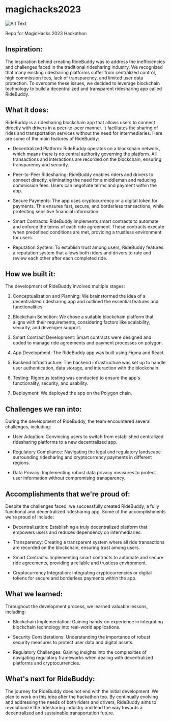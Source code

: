 # magichacks2023
![Alt Text](https://d112y698adiu2z.cloudfront.net/photos/production/challenge_photos/002/530/973/datas/full_width.png)


Repo for MagicHacks 2023 Hackathon

## Inspiration:

The inspiration behind creating RideBuddy was to address the inefficiencies and challenges faced in the traditional ridesharing industry. We recognized that many existing ridesharing platforms suffer from centralized control, high commission fees, lack of transparency, and limited user data protection. To overcome these issues, we decided to leverage blockchain technology to build a decentralized and transparent ridesharing app called RideBuddy.

## What it does:

RideBuddy is a ridesharing blockchain app that allows users to connect directly with drivers in a peer-to-peer manner. It facilitates the sharing of rides and transportation services without the need for intermediaries. Here are some of the main features of RideBuddy:

- Decentralized Platform: RideBuddy operates on a blockchain network, which means there is no central authority governing the platform. All transactions and interactions are recorded on the blockchain, ensuring transparency and security.

- Peer-to-Peer Ridesharing: RideBuddy enables riders and drivers to connect directly, eliminating the need for a middleman and reducing commission fees. Users can negotiate terms and payment within the app.

- Secure Payments: The app uses cryptocurrency or a digital token for payments. This ensures fast, secure, and borderless transactions, while protecting sensitive financial information.

- Smart Contracts: RideBuddy implements smart contracts to automate and enforce the terms of each ride agreement. These contracts execute when predefined conditions are met, providing a trustless environment for users.

- Reputation System: To establish trust among users, RideBuddy features a reputation system that allows both riders and drivers to rate and review each other after each completed ride.

## How we built it:

The development of RideBuddy involved multiple stages:

1. Conceptualization and Planning: We brainstormed the idea of a decentralized ridesharing app and outlined the essential features and functionalities.

2. Blockchain Selection: We chose a suitable blockchain platform that aligns with their requirements, considering factors like scalability, security, and developer support.

3. Smart Contract Development: Smart contracts were designed and coded to manage ride agreements and payment processes on polygon.

4. App Development: The RideBuddy app was built using Figma and React.

5. Backend Infrastructure: The backend infrastructure was set up to handle user authentication, data storage, and interaction with the blockchain.

6. Testing: Rigorous testing was conducted to ensure the app's functionality, security, and usability.

7. Deployment: We deployed the app on the Polygon chain.

## Challenges we ran into:

During the development of RideBuddy, the team encountered several challenges, including:

- User Adoption: Convincing users to switch from established centralized ridesharing platforms to a new decentralized app.

- Regulatory Compliance: Navigating the legal and regulatory landscape surrounding ridesharing and cryptocurrency payments in different regions.

- Data Privacy: Implementing robust data privacy measures to protect user information without compromising transparency.

## Accomplishments that we're proud of:

Despite the challenges faced, we successfully created RideBuddy, a fully functional and decentralized ridesharing app. Some of the accomplishments we're proud of include:

- Decentralization: Establishing a truly decentralized platform that empowers users and reduces dependency on intermediaries.

- Transparency: Creating a transparent system where all ride transactions are recorded on the blockchain, ensuring trust among users.

- Smart Contracts: Implementing smart contracts to automate and secure ride agreements, providing a reliable and trustless environment.

- Cryptocurrency Integration: Integrating cryptocurrencies or digital tokens for secure and borderless payments within the app.

## What we learned:

Throughout the development process, we learned valuable lessons, including:

- Blockchain Implementation: Gaining hands-on experience in integrating blockchain technology into real-world applications.

- Security Considerations: Understanding the importance of robust security measures to protect user data and digital assets.

- Regulatory Challenges: Gaining insights into the complexities of navigating regulatory frameworks when dealing with decentralized platforms and cryptocurrencies.

## What's next for RideBuddy:

The journey for RideBuddy does not end with the initial development. We plan to work on this idea after the hackathon too. By continually evolving and addressing the needs of both riders and drivers, RideBuddy aims to revolutionize the ridesharing industry and lead the way towards a decentralized and sustainable transportation future.
